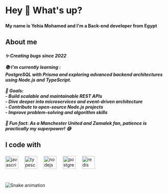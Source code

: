 <h1 align="left">Hey 👋 What's up?</h1>

###

<h4 align="left">My name is  Yehia Mohamed and I'm a Back-end developer from Egypt</h4>

###

<h2 align="left">About me</h2>

###

<h5 align="left">✨ Creating bugs since 2022<br><br>📚 I'm currently learning :<br> PostgreSQL with Prisma and exploring advanced backend architectures using Node.js and TypeScript.<br><br>🎯 Goals: <br>- Build scalable and maintainable REST APIs<br>- Dive deeper into microservices and event-driven architecture<br>- Contribute to open-source Node.js projects<br>- Improve problem-solving and algorithm skills<br><br>🎲 Fun fact: As a Manchester United and Zamalek fan, patience is practically my superpower! 😅</h5>

###

<h2 align="left">I code with</h2>

###

<div align="left">
  <img src="https://cdn.jsdelivr.net/gh/devicons/devicon/icons/javascript/javascript-original.svg" height="40" alt="javascript logo"  />
  <img width="12" />
  <img src="https://cdn.jsdelivr.net/gh/devicons/devicon/icons/typescript/typescript-original.svg" height="40" alt="typescript logo"  />
  <img width="12" />
  <img src="https://cdn.jsdelivr.net/gh/devicons/devicon/icons/nodejs/nodejs-original.svg" height="40" alt="nodejs logo"  />
  <img width="12" />
  <img src="https://cdn.jsdelivr.net/gh/devicons/devicon/icons/postgresql/postgresql-original.svg" height="40" alt="postgresql logo"  />
  <img width="12" />
  <img src="https://cdn.jsdelivr.net/gh/devicons/devicon/icons/redis/redis-original.svg" height="40" alt="redis logo"  />
</div>

###

<div align="left">
</div>

###

<br clear="both">

<img src="https://raw.githubusercontent.com/yehiamoh/yehiamoh/output/snake.svg" alt="Snake animation" />

###
